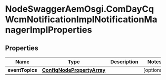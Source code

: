 # NodeSwaggerAemOsgi.ComDayCqWcmNotificationImplNotificationManagerImplProperties

## Properties

Name | Type | Description | Notes
------------ | ------------- | ------------- | -------------
**eventTopics** | [**ConfigNodePropertyArray**](ConfigNodePropertyArray.md) |  | [optional] 


